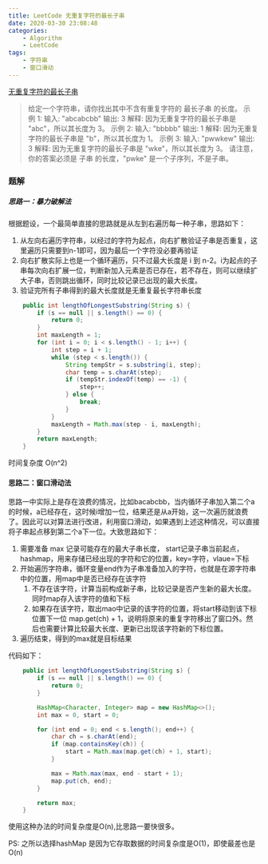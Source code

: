 ```yaml
---
title: LeetCode 无重复字符的最长子串
date: 2020-03-30 23:08:48
categories:
    - Algorithm
    - LeetCode
tags:
    - 字符串
    - 窗口滑动
---
```


[无重复字符的最长子串](https://leetcode-cn.com/problems/longest-substring-without-repeating-characters/)

>给定一个字符串，请你找出其中不含有重复字符的 最长子串 的长度。
>示例 1:
>输入: "abcabcbb"
>输出: 3 
>解释: 因为无重复字符的最长子串是 "abc"，所以其长度为 3。
>示例 2:
>输入: "bbbbb"
>输出: 1
>解释: 因为无重复字符的最长子串是 "b"，所以其长度为 1。
>示例 3:
>输入: "pwwkew"
>输出: 3
>解释: 因为无重复字符的最长子串是 "wke"，所以其长度为 3。
>请注意，你的答案必须是 子串 的长度，"pwke" 是一个子序列，不是子串。

<!--more-->

### 题解

##### 思路一：暴力破解法

根据题设，一个最简单直接的思路就是从左到右遍历每一种子串，思路如下：
1. 从左向右遍历字符串，以经过的字符为起点，向右扩散验证子串是否重复，这里遍历只需要到n-1即可，因为最后一个字符没必要再验证
2. 向右扩散实际上也是一个循环遍历，只不过最大长度是 i 到 n-2。i为起点的子串每次向右扩展一位，判断新加入元素是否已存在，若不存在，则可以继续扩大子串，否则跳出循环，同时比较记录已出现的最大长度。
3. 验证完所有子串得到的最大长度就是无重复最长字符串长度

```java
    public int lengthOfLongestSubstring(String s) {
        if (s == null || s.length() == 0) {
            return 0;
        }
        int maxLength = 1;
        for (int i = 0; i < s.length() - 1; i++) {
            int step = i + 1;
            while (step < s.length()) {
                String tempStr = s.substring(i, step);
                char temp = s.charAt(step);
                if (tempStr.indexOf(temp) == -1) {
                    step++;
                } else {
                    break;
                }
            }
            maxLength = Math.max(step - i, maxLength);
        }
        return maxLength;
    }
```

时间复杂度 O(n^2)

#### 思路二：窗口滑动法

思路一中实际上是存在浪费的情况，比如bacabcbb，当内循环子串加入第二个a的时候，a已经存在，这时候i增加一位，结果还是从a开始，这一次遍历就浪费了。因此可以对算法进行改进，利用窗口滑动，如果遇到上述这种情况，可以直接将子串起点移到第二个a下一位。大致思路如下：

1. 需要准备 max 记录可能存在的最大子串长度， start记录子串当前起点，hashmap，用来存储已经出现的字符和它的位置，key=字符，vlaue=下标
2. 开始遍历字符串，循环变量end作为子串准备加入的字符，也就是在源字符串中的位置，用map中是否已经存在该字符
    1. 不存在该字符，计算当前构成新子串，比较记录是否产生新的最大长度。同时map存入该字符的值和下标
    2. 如果存在该字符，取出mao中记录的该字符的位置，将start移动到该下标位置下一位 map.get(ch) + 1，说明将原来的重复字符移出了窗口外。然后也需要计算比较最大长度、更新已出现该字符新的下标位置。
3. 遍历结束，得到的max就是目标结果

代码如下：

```java
    public int lengthOfLongestSubstring(String s) {
        if (s == null || s.length() == 0) {
            return 0;
        }

        HashMap<Character, Integer> map = new HashMap<>();
        int max = 0, start = 0;

        for (int end = 0; end < s.length(); end++) {
            char ch = s.charAt(end);
            if (map.containsKey(ch)) {
                start = Math.max(map.get(ch) + 1, start);
            }

            max = Math.max(max, end - start + 1);
            map.put(ch, end);
        }

        return max;
    }
```

使用这种办法的时间复杂度是O(n),比思路一要快很多。

PS: 之所以选择hashMap 是因为它存取数据的时间复杂度是O(1)，即使最差也是O(n)
